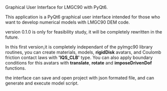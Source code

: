 Graphical User Interface for LMGC90 with PyQt6.


This application is a PyQt6 graphical user interface intended for those who want to develop numerical models with LMGC90 DEM code.

version 0.1.0 is only for feasibility study, it will be completely rewritten in the future.

In this first version,it is completely independant of the pylmgc90 library routines, you can create materials, models, **rigidDisk**  avatars,  and Coulomb friction contact laws with  __'IQS_CLB'__ type. 
You can also apply boundary conditions for this avatars with **translate**, **rotate** and **imposeDrivenDof** functions.

the interface can save and open project with json formated file, and can generate and execute model script.


